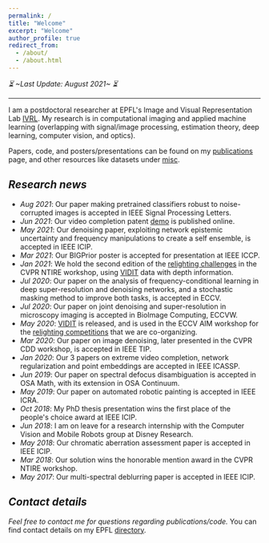 ```yaml
---
permalink: /
title: "Welcome"
excerpt: "Welcome"
author_profile: true
redirect_from: 
  - /about/
  - /about.html
---
```


*:hourglass_flowing_sand: ~Last Update: August 2021~ :hourglass_flowing_sand:*

---

I am a postdoctoral researcher at EPFL's Image and Visual Representation Lab [IVRL](https://ivrl.epfl.ch/). My research is in computational imaging and applied machine learning (overlapping with signal/image processing, estimation theory, deep learning, computer vision, and optics).

Papers, code, and posters/presentations can be found on my [publications](https://majedelhelou.github.io/publications/) page, and other resources like datasets under [misc](https://majedelhelou.github.io/misc/).


*Research news*
---
* *Aug 2021*: Our paper making pretrained classifiers robust to noise-corrupted images is accepted in IEEE Signal Processing Letters.
* *Jun 2021*: Our video completion patent [demo](https://adefan.epfl.ch/static/index.html) is published online.
* *May 2021*: Our denoising paper, exploiting network epistemic uncertainty and frequency manipulations to create a self ensemble, is accepted in IEEE ICIP.
* *Mar 2021*: Our BIGPrior poster is accepted for presentation at IEEE ICCP.
* *Jan 2021*: We hold the second edition of the [relighting challenges](https://competitions.codalab.org/competitions/28030) in the CVPR NTIRE workshop, using [VIDIT](https://github.com/majedelhelou/VIDIT) data with depth information.
* *Jul 2020*: Our paper on the analysis of frequency-conditional learning in deep super-resolution and denoising networks, and a stochastic masking method to improve both tasks, is accepted in ECCV.
* *Jul 2020*: Our paper on joint denoising and super-resolution in microscopy imaging is accepted in BioImage Computing, ECCVW.
* *May 2020*: [VIDIT](https://github.com/majedelhelou/VIDIT) is released, and is used in the ECCV AIM workshop for the [relighting competitions](https://competitions.codalab.org/competitions/24671) that we are co-organizing.
* *Mar 2020*: Our paper on image denoising, later presented in the CVPR CDD workshop, is accepted in IEEE TIP.
* *Jan 2020*: Our 3 papers on extreme video completion, network regularization and point embeddings are accepted in IEEE ICASSP.
* *Jun 2019*: Our paper on spectral defocus disambiguation is accepted in OSA Math, with its extension in OSA Continuum.
* *May 2019*: Our paper on automated robotic painting is accepted in IEEE ICRA.
* *Oct 2018*: My PhD thesis presentation wins the first place of the people's choice award at IEEE ICIP.
* *Jun 2018*: I am on leave for a research internship with the Computer Vision and Mobile Robots group at Disney Research.
* *May 2018*: Our chromatic aberration assessment paper is accepted in IEEE ICIP.
* *Mar 2018*: Our solution wins the honorable mention award in the CVPR NTIRE workshop.
* *May 2017*: Our multi-spectral deblurring paper is accepted in IEEE ICIP.



*Contact details*
---
*Feel free to contact me for questions regarding publications/code.*
You can find contact details on my EPFL [directory](https://ivrl.epfl.ch/people/majed/).

